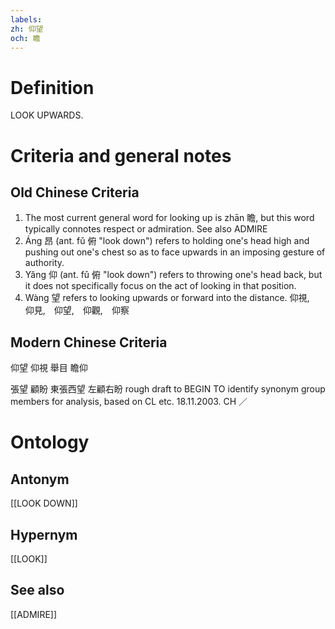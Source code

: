 ```yaml
---
labels: 
zh: 仰望
och: 瞻
---
```


# Definition
LOOK UPWARDS.
# Criteria and general notes
## Old Chinese Criteria
1. The most current general word for looking up is zhān 瞻, but this word typically connotes respect or admiration. See also ADMIRE
2. Áng 昂 (ant. fǔ 俯 "look down") refers to holding one's head high and pushing out one's chest so as to face upwards in an imposing gesture of authority.
3. Yǎng 仰 (ant. fǔ 俯 "look down") refers to throwing one's head back, but it does not specifically focus on the act of looking in that position.
4. Wàng 望 refers to looking upwards or forward into the distance.
仰視,　仰見,　仰望,　仰觀,　仰察
## Modern Chinese Criteria
仰望
仰視
舉目
瞻仰

張望
顧盼
東張西望
左顧右盼
rough draft to BEGIN TO identify synonym group members for analysis, based on CL etc. 18.11.2003. CH ／
# Ontology

## Antonym
[[LOOK DOWN]]
## Hypernym
[[LOOK]]
## See also
[[ADMIRE]]
